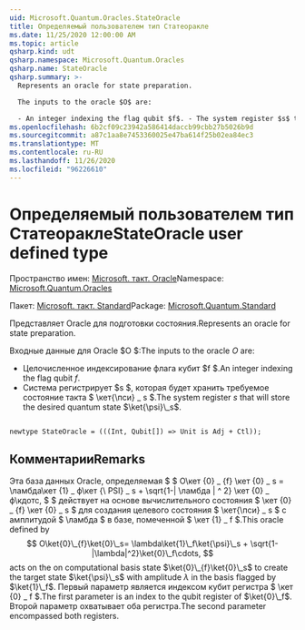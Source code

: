 ```yaml
---
uid: Microsoft.Quantum.Oracles.StateOracle
title: Определяемый пользователем тип Статеоракле
ms.date: 11/25/2020 12:00:00 AM
ms.topic: article
qsharp.kind: udt
qsharp.namespace: Microsoft.Quantum.Oracles
qsharp.name: StateOracle
qsharp.summary: >-
  Represents an oracle for state preparation.

  The inputs to the oracle $O$ are:

  - An integer indexing the flag qubit $f$. - The system register $s$ that will store the desired quantum state $\ket{\psi}\_s$.
ms.openlocfilehash: 6b2cf09c23942a586414daccb99cbb27b5026b9d
ms.sourcegitcommit: a87c1aa8e7453360025e47ba614f25b02ea84ec3
ms.translationtype: MT
ms.contentlocale: ru-RU
ms.lasthandoff: 11/26/2020
ms.locfileid: "96226610"
---
```

# <a name="stateoracle-user-defined-type"></a><span data-ttu-id="36f8f-102">Определяемый пользователем тип Статеоракле</span><span class="sxs-lookup"><span data-stu-id="36f8f-102">StateOracle user defined type</span></span>

<span data-ttu-id="36f8f-103">Пространство имен: [Microsoft. такт. Oracle](xref:Microsoft.Quantum.Oracles)</span><span class="sxs-lookup"><span data-stu-id="36f8f-103">Namespace: [Microsoft.Quantum.Oracles](xref:Microsoft.Quantum.Oracles)</span></span>

<span data-ttu-id="36f8f-104">Пакет: [Microsoft. такт. Standard](https://nuget.org/packages/Microsoft.Quantum.Standard)</span><span class="sxs-lookup"><span data-stu-id="36f8f-104">Package: [Microsoft.Quantum.Standard](https://nuget.org/packages/Microsoft.Quantum.Standard)</span></span>


<span data-ttu-id="36f8f-105">Представляет Oracle для подготовки состояния.</span><span class="sxs-lookup"><span data-stu-id="36f8f-105">Represents an oracle for state preparation.</span></span>

<span data-ttu-id="36f8f-106">Входные данные для Oracle $O $:</span><span class="sxs-lookup"><span data-stu-id="36f8f-106">The inputs to the oracle $O$ are:</span></span>

- <span data-ttu-id="36f8f-107">Целочисленное индексирование флага кубит $f $.</span><span class="sxs-lookup"><span data-stu-id="36f8f-107">An integer indexing the flag qubit $f$.</span></span>
- <span data-ttu-id="36f8f-108">Система регистрирует $s $, которая будет хранить требуемое состояние такта $ \кет{\пси} \_ s $.</span><span class="sxs-lookup"><span data-stu-id="36f8f-108">The system register $s$ that will store the desired quantum state $\ket{\psi}\_s$.</span></span>

```qsharp

newtype StateOracle = (((Int, Qubit[]) => Unit is Adj + Ctl));
```



## <a name="remarks"></a><span data-ttu-id="36f8f-109">Комментарии</span><span class="sxs-lookup"><span data-stu-id="36f8f-109">Remarks</span></span>

<span data-ttu-id="36f8f-110">Эта база данных Oracle, определяемая $ $ О\кет {0} \_ {f} \кет {0} \_ s = \ламбда\кет {1} \_ ф\кет {\ PSI} \_ s + \sqrt{1-| \ламбда | ^ 2} \кет {0} \_ ф\кдотс, $ $ действует на основе вычислительного состояния $ \кет {0} \_ {f} \кет {0} \_ s $ для создания целевого состояния $ \кет{\пси} \_ s $ с амплитудой $ \ламбда $ в базе, помеченной $ \кет {1} \_ f $.</span><span class="sxs-lookup"><span data-stu-id="36f8f-110">This oracle defined by $$ O\ket{0}\_{f}\ket{0}\_s= \lambda\ket{1}\_f\ket{\psi}\_s + \sqrt{1-|\lambda|^2}\ket{0}\_f\cdots, $$ acts on the on computational basis state $\ket{0}\_{f}\ket{0}\_s$ to create the target state $\ket{\psi}\_s$ with amplitude $\lambda$ in the basis flagged by $\ket{1}\_f$.</span></span>
<span data-ttu-id="36f8f-111">Первый параметр является индексом кубит регистра $ \кет {0} \_ f $.</span><span class="sxs-lookup"><span data-stu-id="36f8f-111">The first parameter is an index to the qubit register of $\ket{0}\_f$.</span></span> <span data-ttu-id="36f8f-112">Второй параметр охватывает оба регистра.</span><span class="sxs-lookup"><span data-stu-id="36f8f-112">The second parameter encompassed both registers.</span></span>
